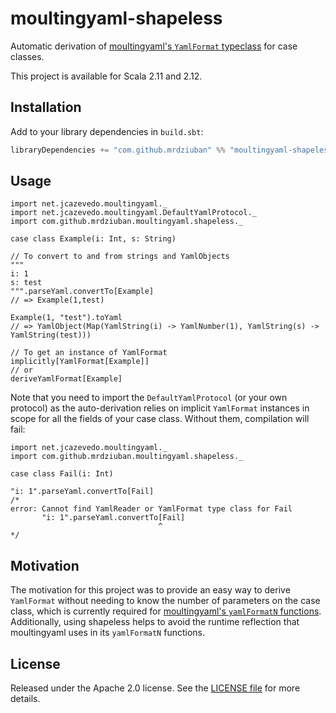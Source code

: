 # moultingyaml-shapeless

Automatic derivation of [moultingyaml's `YamlFormat` typeclass](https://github.com/jcazevedo/moultingyaml/blob/master/src/main/scala/net/jcazevedo/moultingyaml/YamlFormat.scala) for case classes.

This project is available for Scala 2.11 and 2.12.

## Installation

Add to your library dependencies in `build.sbt`:

```scala
libraryDependencies += "com.github.mrdziuban" %% "moultingyaml-shapeless" % "1.0.0"
```

## Usage

```tut:silent
import net.jcazevedo.moultingyaml._
import net.jcazevedo.moultingyaml.DefaultYamlProtocol._
import com.github.mrdziuban.moultingyaml.shapeless._

case class Example(i: Int, s: String)

// To convert to and from strings and YamlObjects
"""
i: 1
s: test
""".parseYaml.convertTo[Example]
// => Example(1,test)

Example(1, "test").toYaml
// => YamlObject(Map(YamlString(i) -> YamlNumber(1), YamlString(s) -> YamlString(test)))

// To get an instance of YamlFormat
implicitly[YamlFormat[Example]]
// or
deriveYamlFormat[Example]
```

Note that you need to import the `DefaultYamlProtocol` (or your own protocol) as the auto-derivation relies on
implicit `YamlFormat` instances in scope for all the fields of your case class. Without them, compilation will fail:

```tut:silent
import net.jcazevedo.moultingyaml._
import com.github.mrdziuban.moultingyaml.shapeless._

case class Fail(i: Int)

"i: 1".parseYaml.convertTo[Fail]
/*
error: Cannot find YamlReader or YamlFormat type class for Fail
       "i: 1".parseYaml.convertTo[Fail]
                                 ^
*/
```

## Motivation

The motivation for this project was to provide an easy way to derive `YamlFormat` without needing to know the
number of parameters on the case class, which is currently required for
[moultingyaml's `yamlFormatN` functions](https://github.com/jcazevedo/moultingyaml/blob/master/src/main/scala/net/jcazevedo/moultingyaml/ProductFormats.scala). Additionally, using shapeless helps to avoid the runtime reflection that
moultingyaml uses in its `yamlFormatN` functions.

## License

Released under the Apache 2.0 license. See the [LICENSE file](LICENSE) for more details.
